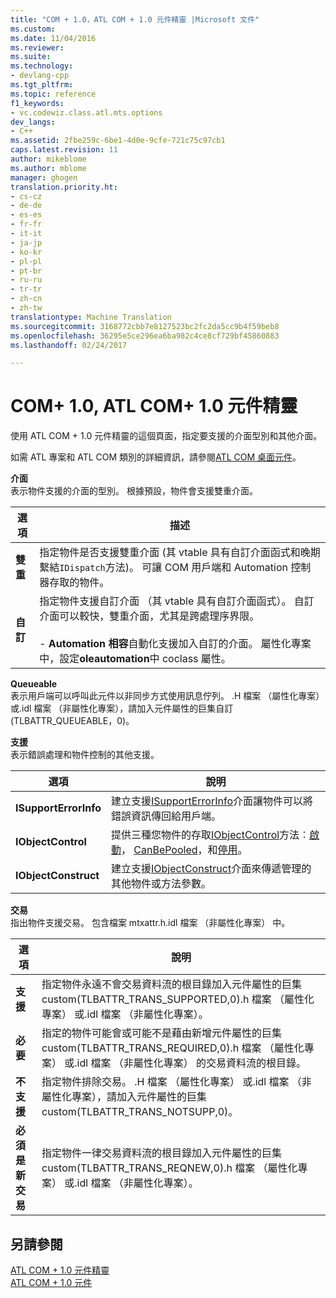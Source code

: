 ```yaml
---
title: "COM + 1.0，ATL COM + 1.0 元件精靈 |Microsoft 文件"
ms.custom: 
ms.date: 11/04/2016
ms.reviewer: 
ms.suite: 
ms.technology:
- devlang-cpp
ms.tgt_pltfrm: 
ms.topic: reference
f1_keywords:
- vc.codewiz.class.atl.mts.options
dev_langs:
- C++
ms.assetid: 2fbe259c-6be1-4d0e-9cfe-721c75c97cb1
caps.latest.revision: 11
author: mikeblome
ms.author: mblome
manager: ghogen
translation.priority.ht:
- cs-cz
- de-de
- es-es
- fr-fr
- it-it
- ja-jp
- ko-kr
- pl-pl
- pt-br
- ru-ru
- tr-tr
- zh-cn
- zh-tw
translationtype: Machine Translation
ms.sourcegitcommit: 3168772cbb7e8127523bc2fc2da5cc9b4f59beb8
ms.openlocfilehash: 36295e5ce296ea6ba982c4ce8cf729bf45860883
ms.lasthandoff: 02/24/2017

---
```

# <a name="com-10-atl-com-10-component-wizard"></a>COM+ 1.0, ATL COM+ 1.0 元件精靈
使用 ATL COM + 1.0 元件精靈的這個頁面，指定要支援的介面型別和其他介面。  
  
 如需 ATL 專案和 ATL COM 類別的詳細資訊，請參閱[ATL COM 桌面元件](../../atl/atl-com-desktop-components.md)。  
  
 **介面**  
 表示物件支援的介面的型別。 根據預設，物件會支援雙重介面。  
  
|選項|描述|  
|------------|-----------------|  
|**雙重**|指定物件是否支援雙重介面 (其 vtable 具有自訂介面函式和晚期繫結`IDispatch`方法)。 可讓 COM 用戶端和 Automation 控制器存取的物件。|  
|**自訂**|指定物件支援自訂介面 （其 vtable 具有自訂介面函式）。 自訂介面可以較快，雙重介面，尤其是跨處理序界限。<br /><br /> -   **Automation 相容**自動化支援加入自訂的介面。 屬性化專案中，設定**oleautomation**中 coclass 屬性。|  
  
 **Queueable**  
 表示用戶端可以呼叫此元件以非同步方式使用訊息佇列。 .H 檔案 （屬性化專案） 或.idl 檔案 （非屬性化專案），請加入元件屬性的巨集自訂 (TLBATTR_QUEUEABLE，0)。  
  
 **支援**  
 表示錯誤處理和物件控制的其他支援。  
  
|選項|說明|  
|------------|-----------------|  
|**ISupportErrorInfo**|建立支援[ISupportErrorInfo](../../atl/reference/isupporterrorinfoimpl-class.md)介面讓物件可以將錯誤資訊傳回給用戶端。|  
|**IObjectControl**|提供三種您物件的存取[IObjectControl](http://msdn.microsoft.com/library/windows/desktop/ms686474)方法︰[啟動](http://msdn.microsoft.com/library/windows/desktop/ms681303)， [CanBePooled](http://msdn.microsoft.com/library/windows/desktop/ms684322)，和[停用](http://msdn.microsoft.com/library/windows/desktop/ms687094)。|  
|**IObjectConstruct**|建立支援[IObjectConstruct](http://msdn.microsoft.com/library/windows/desktop/ms680583)介面來傳遞管理的其他物件或方法參數。|  
  
 **交易**  
 指出物件支援交易。 包含檔案 mtxattr.h.idl 檔案 （非屬性化專案） 中。  
  
|選項|說明|  
|------------|-----------------|  
|**支援**|指定物件永遠不會交易資料流的根目錄加入元件屬性的巨集 custom(TLBATTR_TRANS_SUPPORTED,0).h 檔案 （屬性化專案） 或.idl 檔案 （非屬性化專案）。|  
|**必要**|指定的物件可能會或可能不是藉由新增元件屬性的巨集 custom(TLBATTR_TRANS_REQUIRED,0).h 檔案 （屬性化專案） 或.idl 檔案 （非屬性化專案） 的交易資料流的根目錄。|  
|**不支援**|指定物件排除交易。 .H 檔案 （屬性化專案） 或.idl 檔案 （非屬性化專案），請加入元件屬性的巨集 custom(TLBATTR_TRANS_NOTSUPP,0)。|  
|**必須是新交易**|指定物件一律交易資料流的根目錄加入元件屬性的巨集 custom(TLBATTR_TRANS_REQNEW,0).h 檔案 （屬性化專案） 或.idl 檔案 （非屬性化專案）。|  
  
## <a name="see-also"></a>另請參閱  
 [ATL COM + 1.0 元件精靈](../../atl/reference/atl-com-plus-1-0-component-wizard.md)   
 [ATL COM + 1.0 元件](../../atl/reference/adding-an-atl-com-plus-1-0-component.md)


